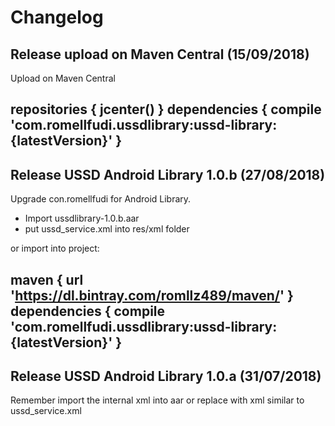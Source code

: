 # Changelog

## Release upload on Maven Central (15/09/2018)
Upload on Maven Central

repositories {
    jcenter()
}
dependencies {
    compile 'com.romellfudi.ussdlibrary:ussd-library:{latestVersion}'
}
---

## Release USSD Android Library 1.0.b (27/08/2018)
Upgrade con.romellfudi for Android Library.

- Import ussdlibrary-1.0.b.aar
- put ussd_service.xml into res/xml folder

or import into project:

maven {
        url 'https://dl.bintray.com/romllz489/maven/'
}
dependencies {
    compile 'com.romellfudi.ussdlibrary:ussd-library:{latestVersion}'
}
---

## Release USSD Android Library 1.0.a (31/07/2018)
Remember import the internal xml into aar or replace with xml similar to ussd_service.xml